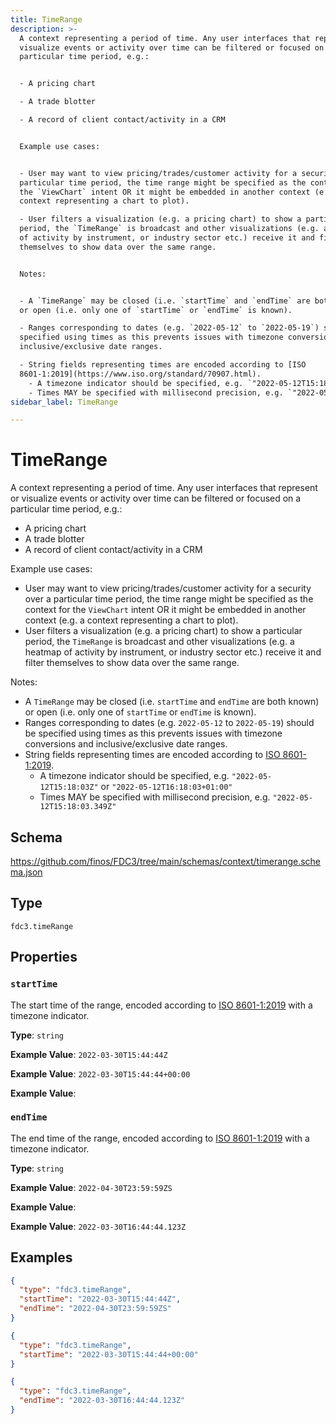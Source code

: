 ```yaml
---
title: TimeRange
description: >-
  A context representing a period of time. Any user interfaces that represent or
  visualize events or activity over time can be filtered or focused on a
  particular time period, e.g.:


  - A pricing chart

  - A trade blotter

  - A record of client contact/activity in a CRM


  Example use cases:


  - User may want to view pricing/trades/customer activity for a security over a
  particular time period, the time range might be specified as the context for
  the `ViewChart` intent OR it might be embedded in another context (e.g. a
  context representing a chart to plot).

  - User filters a visualization (e.g. a pricing chart) to show a particular
  period, the `TimeRange` is broadcast and other visualizations (e.g. a heatmap
  of activity by instrument, or industry sector etc.) receive it and filter
  themselves to show data over the same range.


  Notes:


  - A `TimeRange` may be closed (i.e. `startTime` and `endTime` are both known)
  or open (i.e. only one of `startTime` or `endTime` is known).

  - Ranges corresponding to dates (e.g. `2022-05-12` to `2022-05-19`) should be
  specified using times as this prevents issues with timezone conversions and
  inclusive/exclusive date ranges.

  - String fields representing times are encoded according to [ISO
  8601-1:2019](https://www.iso.org/standard/70907.html).
    - A timezone indicator should be specified, e.g. `"2022-05-12T15:18:03Z"` or `"2022-05-12T16:18:03+01:00"`
    - Times MAY be specified with millisecond precision, e.g. `"2022-05-12T15:18:03.349Z"`
sidebar_label: TimeRange

---
```


# TimeRange

A context representing a period of time. Any user interfaces that represent or visualize events or activity over time can be filtered or focused on a particular time period, e.g.:

- A pricing chart
- A trade blotter
- A record of client contact/activity in a CRM

Example use cases:

- User may want to view pricing/trades/customer activity for a security over a particular time period, the time range might be specified as the context for the `ViewChart` intent OR it might be embedded in another context (e.g. a context representing a chart to plot).
- User filters a visualization (e.g. a pricing chart) to show a particular period, the `TimeRange` is broadcast and other visualizations (e.g. a heatmap of activity by instrument, or industry sector etc.) receive it and filter themselves to show data over the same range.

Notes:

- A `TimeRange` may be closed (i.e. `startTime` and `endTime` are both known) or open (i.e. only one of `startTime` or `endTime` is known).
- Ranges corresponding to dates (e.g. `2022-05-12` to `2022-05-19`) should be specified using times as this prevents issues with timezone conversions and inclusive/exclusive date ranges.
- String fields representing times are encoded according to [ISO 8601-1:2019](https://www.iso.org/standard/70907.html).
  - A timezone indicator should be specified, e.g. `"2022-05-12T15:18:03Z"` or `"2022-05-12T16:18:03+01:00"`
  - Times MAY be specified with millisecond precision, e.g. `"2022-05-12T15:18:03.349Z"`

## Schema

<https://github.com/finos/FDC3/tree/main/schemas/context/timerange.schema.json>

## Type

`fdc3.timeRange`

## Properties

### `startTime`

The start time of the range, encoded according to [ISO 8601-1:2019](https://www.iso.org/standard/70907.html) with a timezone indicator.

**Type**: `string`


**Example Value**: 
`2022-03-30T15:44:44Z`


**Example Value**: 
`2022-03-30T15:44:44+00:00`


**Example Value**: 
### `endTime`

The end time of the range, encoded according to [ISO 8601-1:2019](https://www.iso.org/standard/70907.html) with a timezone indicator.

**Type**: `string`


**Example Value**: 
`2022-04-30T23:59:59ZS`


**Example Value**: 

**Example Value**: 
`2022-03-30T16:44:44.123Z`

## Examples

```json
{
  "type": "fdc3.timeRange",
  "startTime": "2022-03-30T15:44:44Z",
  "endTime": "2022-04-30T23:59:59ZS"
}
```

```json
{
  "type": "fdc3.timeRange",
  "startTime": "2022-03-30T15:44:44+00:00"
}
```

```json
{
  "type": "fdc3.timeRange",
  "endTime": "2022-03-30T16:44:44.123Z"
}
```

